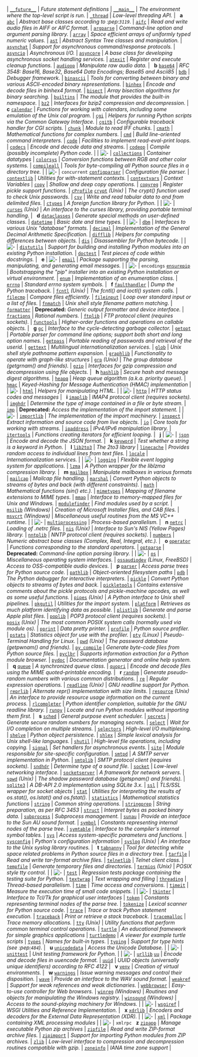| [`__future__`](https://docs.python.org/3/library/__future__.html#module-__future__) | *Future statement definitions* |
 [`__main__`](https://docs.python.org/3/library/__main__.html#module-__main__) | *The environment where the top-level script is run.* |
 [`_thread`](https://docs.python.org/3/library/_thread.html#module-_thread) | *Low-level threading API.* |
   
 **a** 
 [`abc`](https://docs.python.org/3/library/abc.html#module-abc) | *Abstract base classes according to :pep:`3119`.* |
 [`aifc`](https://docs.python.org/3/library/aifc.html#module-aifc) | *Read and write audio files in AIFF or AIFC format.* |
 [`argparse`](https://docs.python.org/3/library/argparse.html#module-argparse) | *Command-line option and argument parsing library.* |
 [`array`](https://docs.python.org/3/library/array.html#module-array) | *Space efficient arrays of uniformly typed numeric values.* |
 [`ast`](https://docs.python.org/3/library/ast.html#module-ast) | *Abstract Syntax Tree classes and manipulation.* |
 [`asynchat`](https://docs.python.org/3/library/asynchat.html#module-asynchat) | *Support for asynchronous command/response protocols.* |
 [`asyncio`](https://docs.python.org/3/library/asyncio.html#module-asyncio) | *Asynchronous I/O.* |
 [`asyncore`](https://docs.python.org/3/library/asyncore.html#module-asyncore) | *A base class for developing asynchronous socket handling services.* |
 [`atexit`](https://docs.python.org/3/library/atexit.html#module-atexit) | *Register and execute cleanup functions.* |
 [`audioop`](https://docs.python.org/3/library/audioop.html#module-audioop) | *Manipulate raw audio data.* |
   
 **b** 
 [`base64`](https://docs.python.org/3/library/base64.html#module-base64) | *RFC 3548: Base16, Base32, Base64 Data Encodings; Base85 and Ascii85* |
 [`bdb`](https://docs.python.org/3/library/bdb.html#module-bdb) | *Debugger framework.* |
 [`binascii`](https://docs.python.org/3/library/binascii.html#module-binascii) | *Tools for converting between binary and various ASCII-encoded binary representations.* |
 [`binhex`](https://docs.python.org/3/library/binhex.html#module-binhex) | *Encode and decode files in binhex4 format.* |
 [`bisect`](https://docs.python.org/3/library/bisect.html#module-bisect) | *Array bisection algorithms for binary searching.* |
 [`builtins`](https://docs.python.org/3/library/builtins.html#module-builtins) | *The module that provides the built-in namespace.* |
 [`bz2`](https://docs.python.org/3/library/bz2.html#module-bz2) | *Interfaces for bzip2 compression and decompression.* |
   
 **c** 
 [`calendar`](https://docs.python.org/3/library/calendar.html#module-calendar) | *Functions for working with calendars, including some emulation of the Unix cal program.* |
 [`cgi`](https://docs.python.org/3/library/cgi.html#module-cgi) | *Helpers for running Python scripts via the Common Gateway Interface.* |
 [`cgitb`](https://docs.python.org/3/library/cgitb.html#module-cgitb) | *Configurable traceback handler for CGI scripts.* |
 [`chunk`](https://docs.python.org/3/library/chunk.html#module-chunk) | *Module to read IFF chunks.* |
 [`cmath`](https://docs.python.org/3/library/cmath.html#module-cmath) | *Mathematical functions for complex numbers.* |
 [`cmd`](https://docs.python.org/3/library/cmd.html#module-cmd) | *Build line-oriented command interpreters.* |
 [`code`](https://docs.python.org/3/library/code.html#module-code) | *Facilities to implement read-eval-print loops.* |
 [`codecs`](https://docs.python.org/3/library/codecs.html#module-codecs) | *Encode and decode data and streams.* |
 [`codeop`](https://docs.python.org/3/library/codeop.html#module-codeop) | *Compile (possibly incomplete) Python code.* |
| ![-](https://docs.python.org/3/_static/plus.png) | [`collections`](https://docs.python.org/3/library/collections.html#module-collections) | *Container datatypes* |
 [`colorsys`](https://docs.python.org/3/library/colorsys.html#module-colorsys) | *Conversion functions between RGB and other color systems.* |
 [`compileall`](https://docs.python.org/3/library/compileall.html#module-compileall) | *Tools for byte-compiling all Python source files in a directory tree.* |
| ![-](https://docs.python.org/3/_static/plus.png) | `concurrent` 
 [`configparser`](https://docs.python.org/3/library/configparser.html#module-configparser) | *Configuration file parser.* |
 [`contextlib`](https://docs.python.org/3/library/contextlib.html#module-contextlib) | *Utilities for with-statement contexts.* |
 [`contextvars`](https://docs.python.org/3/library/contextvars.html#module-contextvars) | *Context Variables* |
 [`copy`](https://docs.python.org/3/library/copy.html#module-copy) | *Shallow and deep copy operations.* |
 [`copyreg`](https://docs.python.org/3/library/copyreg.html#module-copyreg) | *Register pickle support functions.* |
 [`cProfile`](https://docs.python.org/3/library/profile.html#module-cProfile) 
 [`crypt`](https://docs.python.org/3/library/crypt.html#module-crypt) *(Unix)* | *The crypt() function used to check Unix passwords.* |
 [`csv`](https://docs.python.org/3/library/csv.html#module-csv) | *Write and read tabular data to and from delimited files.* |
 [`ctypes`](https://docs.python.org/3/library/ctypes.html#module-ctypes) | *A foreign function library for Python.* |
| ![-](https://docs.python.org/3/_static/plus.png) | [`curses`](https://docs.python.org/3/library/curses.html#module-curses) *(Unix)* | *An interface to the curses library, providing portable terminal handling.* |
   
 **d** 
 [`dataclasses`](https://docs.python.org/3/library/dataclasses.html#module-dataclasses) | *Generate special methods on user-defined classes.* |
 [`datetime`](https://docs.python.org/3/library/datetime.html#module-datetime) | *Basic date and time types.* |
| ![-](https://docs.python.org/3/_static/plus.png) | [`dbm`](https://docs.python.org/3/library/dbm.html#module-dbm) | *Interfaces to various Unix "database" formats.* |
 [`decimal`](https://docs.python.org/3/library/decimal.html#module-decimal) | *Implementation of the General Decimal Arithmetic Specification.* |
 [`difflib`](https://docs.python.org/3/library/difflib.html#module-difflib) | *Helpers for computing differences between objects.* |
 [`dis`](https://docs.python.org/3/library/dis.html#module-dis) | *Disassembler for Python bytecode.* |
| ![-](https://docs.python.org/3/_static/plus.png) | [`distutils`](https://docs.python.org/3/library/distutils.html#module-distutils) | *Support for building and installing Python modules into an existing Python installation.* |
 [`doctest`](https://docs.python.org/3/library/doctest.html#module-doctest) | *Test pieces of code within docstrings.* |
   
 **e** 
| ![-](https://docs.python.org/3/_static/plus.png) | [`email`](https://docs.python.org/3/library/email.html#module-email) | *Package supporting the parsing, manipulating, and generating email messages.* |
| ![-](https://docs.python.org/3/_static/plus.png) | `encodings` 
 [`ensurepip`](https://docs.python.org/3/library/ensurepip.html#module-ensurepip) | *Bootstrapping the "pip" installer into an existing Python installation or virtual environment.* |
 [`enum`](https://docs.python.org/3/library/enum.html#module-enum) | *Implementation of an enumeration class.* |
 [`errno`](https://docs.python.org/3/library/errno.html#module-errno) | *Standard errno system symbols.* |
   
 **f** 
 [`faulthandler`](https://docs.python.org/3/library/faulthandler.html#module-faulthandler) | *Dump the Python traceback.* |
 [`fcntl`](https://docs.python.org/3/library/fcntl.html#module-fcntl) *(Unix)* | *The fcntl() and ioctl() system calls.* |
 [`filecmp`](https://docs.python.org/3/library/filecmp.html#module-filecmp) | *Compare files efficiently.* |
 [`fileinput`](https://docs.python.org/3/library/fileinput.html#module-fileinput) | *Loop over standard input or a list of files.* |
 [`fnmatch`](https://docs.python.org/3/library/fnmatch.html#module-fnmatch) | *Unix shell style filename pattern matching.* |
 [`formatter`](https://docs.python.org/3/library/formatter.html#module-formatter) | **Deprecated:** *Generic output formatter and device interface.* |
 [`fractions`](https://docs.python.org/3/library/fractions.html#module-fractions) | *Rational numbers.* |
 [`ftplib`](https://docs.python.org/3/library/ftplib.html#module-ftplib) | *FTP protocol client (requires sockets).* |
 [`functools`](https://docs.python.org/3/library/functools.html#module-functools) | *Higher-order functions and operations on callable objects.* |
   
 **g** 
 [`gc`](https://docs.python.org/3/library/gc.html#module-gc) | *Interface to the cycle-detecting garbage collector.* |
 [`getopt`](https://docs.python.org/3/library/getopt.html#module-getopt) | *Portable parser for command line options; support both short and long option names.* |
 [`getpass`](https://docs.python.org/3/library/getpass.html#module-getpass) | *Portable reading of passwords and retrieval of the userid.* |
 [`gettext`](https://docs.python.org/3/library/gettext.html#module-gettext) | *Multilingual internationalization services.* |
 [`glob`](https://docs.python.org/3/library/glob.html#module-glob) | *Unix shell style pathname pattern expansion.* |
 [`graphlib`](https://docs.python.org/3/library/graphlib.html#module-graphlib) | *Functionality to operate with graph-like structures* |
 [`grp`](https://docs.python.org/3/library/grp.html#module-grp) *(Unix)* | *The group database (getgrnam() and friends).* |
 [`gzip`](https://docs.python.org/3/library/gzip.html#module-gzip) | *Interfaces for gzip compression and decompression using file objects.* |
   
 **h** 
 [`hashlib`](https://docs.python.org/3/library/hashlib.html#module-hashlib) | *Secure hash and message digest algorithms.* |
 [`heapq`](https://docs.python.org/3/library/heapq.html#module-heapq) | *Heap queue algorithm (a.k.a. priority queue).* |
 [`hmac`](https://docs.python.org/3/library/hmac.html#module-hmac) | *Keyed-Hashing for Message Authentication (HMAC) implementation* |
| ![-](https://docs.python.org/3/_static/plus.png) | [`html`](https://docs.python.org/3/library/html.html#module-html) | *Helpers for manipulating HTML.* |
| ![-](https://docs.python.org/3/_static/plus.png) | [`http`](https://docs.python.org/3/library/http.html#module-http) | *HTTP status codes and messages* |
   
 **i** 
 [`imaplib`](https://docs.python.org/3/library/imaplib.html#module-imaplib) | *IMAP4 protocol client (requires sockets).* |
 [`imghdr`](https://docs.python.org/3/library/imghdr.html#module-imghdr) | *Determine the type of image contained in a file or byte stream.* |
 [`imp`](https://docs.python.org/3/library/imp.html#module-imp) | **Deprecated:** *Access the implementation of the import statement.* |
| ![-](https://docs.python.org/3/_static/plus.png) | [`importlib`](https://docs.python.org/3/library/importlib.html#module-importlib) | *The implementation of the import machinery.* |
 [`inspect`](https://docs.python.org/3/library/inspect.html#module-inspect) | *Extract information and source code from live objects.* |
 [`io`](https://docs.python.org/3/library/io.html#module-io) | *Core tools for working with streams.* |
 [`ipaddress`](https://docs.python.org/3/library/ipaddress.html#module-ipaddress) | *IPv4/IPv6 manipulation library.* |
 [`itertools`](https://docs.python.org/3/library/itertools.html#module-itertools) | *Functions creating iterators for efficient looping.* |
   
 **j** 
| ![-](https://docs.python.org/3/_static/plus.png) | [`json`](https://docs.python.org/3/library/json.html#module-json) | *Encode and decode the JSON format.* |
   
 **k** 
 [`keyword`](https://docs.python.org/3/library/keyword.html#module-keyword) | *Test whether a string is a keyword in Python.* |
   
 **l** 
 [`lib2to3`](https://docs.python.org/3/library/2to3.html#module-lib2to3) | *The 2to3 library* |
 [`linecache`](https://docs.python.org/3/library/linecache.html#module-linecache) | *Provides random access to individual lines from text files.* |
 [`locale`](https://docs.python.org/3/library/locale.html#module-locale) | *Internationalization services.* |
| ![-](https://docs.python.org/3/_static/plus.png) | [`logging`](https://docs.python.org/3/library/logging.html#module-logging) | *Flexible event logging system for applications.* |
 [`lzma`](https://docs.python.org/3/library/lzma.html#module-lzma) | *A Python wrapper for the liblzma compression library.* |
   
 **m** 
 [`mailbox`](https://docs.python.org/3/library/mailbox.html#module-mailbox) | *Manipulate mailboxes in various formats* |
 [`mailcap`](https://docs.python.org/3/library/mailcap.html#module-mailcap) | *Mailcap file handling.* |
 [`marshal`](https://docs.python.org/3/library/marshal.html#module-marshal) | *Convert Python objects to streams of bytes and back (with different constraints).* |
 [`math`](https://docs.python.org/3/library/math.html#module-math) | *Mathematical functions (sin() etc.).* |
 [`mimetypes`](https://docs.python.org/3/library/mimetypes.html#module-mimetypes) | *Mapping of filename extensions to MIME types.* |
 [`mmap`](https://docs.python.org/3/library/mmap.html#module-mmap) | *Interface to memory-mapped files for Unix and Windows.* |
 [`modulefinder`](https://docs.python.org/3/library/modulefinder.html#module-modulefinder) | *Find modules used by a script.* |
 [`msilib`](https://docs.python.org/3/library/msilib.html#module-msilib) *(Windows)* | *Creation of Microsoft Installer files, and CAB files.* |
 [`msvcrt`](https://docs.python.org/3/library/msvcrt.html#module-msvcrt) *(Windows)* | *Miscellaneous useful routines from the MS VC++ runtime.* |
| ![-](https://docs.python.org/3/_static/plus.png) | [`multiprocessing`](https://docs.python.org/3/library/multiprocessing.html#module-multiprocessing) | *Process-based parallelism.* |
   
 **n** 
 [`netrc`](https://docs.python.org/3/library/netrc.html#module-netrc) | *Loading of .netrc files.* |
 [`nis`](https://docs.python.org/3/library/nis.html#module-nis) *(Unix)* | *Interface to Sun's NIS (Yellow Pages) library.* |
 [`nntplib`](https://docs.python.org/3/library/nntplib.html#module-nntplib) | *NNTP protocol client (requires sockets).* |
 [`numbers`](https://docs.python.org/3/library/numbers.html#module-numbers) | *Numeric abstract base classes (Complex, Real, Integral, etc.).* |
   
 **o** 
 [`operator`](https://docs.python.org/3/library/operator.html#module-operator) | *Functions corresponding to the standard operators.* |
 [`optparse`](https://docs.python.org/3/library/optparse.html#module-optparse) | **Deprecated:** *Command-line option parsing library.* |
| ![-](https://docs.python.org/3/_static/plus.png) | [`os`](https://docs.python.org/3/library/os.html#module-os) | *Miscellaneous operating system interfaces.* |
 [`ossaudiodev`](https://docs.python.org/3/library/ossaudiodev.html#module-ossaudiodev) *(Linux, FreeBSD)* | *Access to OSS-compatible audio devices.* |
   
 **p** 
 [`parser`](https://docs.python.org/3/library/parser.html#module-parser) | *Access parse trees for Python source code.* |
 [`pathlib`](https://docs.python.org/3/library/pathlib.html#module-pathlib) | *Object-oriented filesystem paths* |
 [`pdb`](https://docs.python.org/3/library/pdb.html#module-pdb) | *The Python debugger for interactive interpreters.* |
 [`pickle`](https://docs.python.org/3/library/pickle.html#module-pickle) | *Convert Python objects to streams of bytes and back.* |
 [`pickletools`](https://docs.python.org/3/library/pickletools.html#module-pickletools) | *Contains extensive comments about the pickle protocols and pickle-machine opcodes, as well as some useful functions.* |
 [`pipes`](https://docs.python.org/3/library/pipes.html#module-pipes) *(Unix)* | *A Python interface to Unix shell pipelines.* |
 [`pkgutil`](https://docs.python.org/3/library/pkgutil.html#module-pkgutil) | *Utilities for the import system.* |
 [`platform`](https://docs.python.org/3/library/platform.html#module-platform) | *Retrieves as much platform identifying data as possible.* |
 [`plistlib`](https://docs.python.org/3/library/plistlib.html#module-plistlib) | *Generate and parse Apple plist files.* |
 [`poplib`](https://docs.python.org/3/library/poplib.html#module-poplib) | *POP3 protocol client (requires sockets).* |
 [`posix`](https://docs.python.org/3/library/posix.html#module-posix) *(Unix)* | *The most common POSIX system calls (normally used via module os).* |
 [`pprint`](https://docs.python.org/3/library/pprint.html#module-pprint) | *Data pretty printer.* |
 [`profile`](https://docs.python.org/3/library/profile.html#module-profile) | *Python source profiler.* |
 [`pstats`](https://docs.python.org/3/library/profile.html#module-pstats) | *Statistics object for use with the profiler.* |
 [`pty`](https://docs.python.org/3/library/pty.html#module-pty) *(Linux)* | *Pseudo-Terminal Handling for Linux.* |
 [`pwd`](https://docs.python.org/3/library/pwd.html#module-pwd) *(Unix)* | *The password database (getpwnam() and friends).* |
 [`py_compile`](https://docs.python.org/3/library/py_compile.html#module-py_compile) | *Generate byte-code files from Python source files.* |
 [`pyclbr`](https://docs.python.org/3/library/pyclbr.html#module-pyclbr) | *Supports information extraction for a Python module browser.* |
 [`pydoc`](https://docs.python.org/3/library/pydoc.html#module-pydoc) | *Documentation generator and online help system.* |
   
 **q** 
 [`queue`](https://docs.python.org/3/library/queue.html#module-queue) | *A synchronized queue class.* |
 [`quopri`](https://docs.python.org/3/library/quopri.html#module-quopri) | *Encode and decode files using the MIME quoted-printable encoding.* |
   
 **r** 
 [`random`](https://docs.python.org/3/library/random.html#module-random) | *Generate pseudo-random numbers with various common distributions.* |
 [`re`](https://docs.python.org/3/library/re.html#module-re) | *Regular expression operations.* |
 [`readline`](https://docs.python.org/3/library/readline.html#module-readline) *(Unix)* | *GNU readline support for Python.* |
 [`reprlib`](https://docs.python.org/3/library/reprlib.html#module-reprlib) | *Alternate repr() implementation with size limits.* |
 [`resource`](https://docs.python.org/3/library/resource.html#module-resource) *(Unix)* | *An interface to provide resource usage information on the current process.* |
 [`rlcompleter`](https://docs.python.org/3/library/rlcompleter.html#module-rlcompleter) | *Python identifier completion, suitable for the GNU readline library.* |
 [`runpy`](https://docs.python.org/3/library/runpy.html#module-runpy) | *Locate and run Python modules without importing them first.* |
   
 **s** 
 [`sched`](https://docs.python.org/3/library/sched.html#module-sched) | *General purpose event scheduler.* |
 [`secrets`](https://docs.python.org/3/library/secrets.html#module-secrets) | *Generate secure random numbers for managing secrets.* |
 [`select`](https://docs.python.org/3/library/select.html#module-select) | *Wait for I/O completion on multiple streams.* |
 [`selectors`](https://docs.python.org/3/library/selectors.html#module-selectors) | *High-level I/O multiplexing.* |
 [`shelve`](https://docs.python.org/3/library/shelve.html#module-shelve) | *Python object persistence.* |
 [`shlex`](https://docs.python.org/3/library/shlex.html#module-shlex) | *Simple lexical analysis for Unix shell-like languages.* |
 [`shutil`](https://docs.python.org/3/library/shutil.html#module-shutil) | *High-level file operations, including copying.* |
 [`signal`](https://docs.python.org/3/library/signal.html#module-signal) | *Set handlers for asynchronous events.* |
 [`site`](https://docs.python.org/3/library/site.html#module-site) | *Module responsible for site-specific configuration.* |
 [`smtpd`](https://docs.python.org/3/library/smtpd.html#module-smtpd) | *A SMTP server implementation in Python.* |
 [`smtplib`](https://docs.python.org/3/library/smtplib.html#module-smtplib) | *SMTP protocol client (requires sockets).* |
 [`sndhdr`](https://docs.python.org/3/library/sndhdr.html#module-sndhdr) | *Determine type of a sound file.* |
 [`socket`](https://docs.python.org/3/library/socket.html#module-socket) | *Low-level networking interface.* |
 [`socketserver`](https://docs.python.org/3/library/socketserver.html#module-socketserver) | *A framework for network servers.* |
 [`spwd`](https://docs.python.org/3/library/spwd.html#module-spwd) *(Unix)* | *The shadow password database (getspnam() and friends).* |
 [`sqlite3`](https://docs.python.org/3/library/sqlite3.html#module-sqlite3) | *A DB-API 2.0 implementation using SQLite 3.x.* |
 [`ssl`](https://docs.python.org/3/library/ssl.html#module-ssl) | *TLS/SSL wrapper for socket objects* |
 [`stat`](https://docs.python.org/3/library/stat.html#module-stat) | *Utilities for interpreting the results of os.stat(), os.lstat() and os.fstat().* |
 [`statistics`](https://docs.python.org/3/library/statistics.html#module-statistics) | *Mathematical statistics functions* |
 [`string`](https://docs.python.org/3/library/string.html#module-string) | *Common string operations.* |
 [`stringprep`](https://docs.python.org/3/library/stringprep.html#module-stringprep) | *String preparation, as per RFC 3453* |
 [`struct`](https://docs.python.org/3/library/struct.html#module-struct) | *Interpret bytes as packed binary data.* |
 [`subprocess`](https://docs.python.org/3/library/subprocess.html#module-subprocess) | *Subprocess management.* |
 [`sunau`](https://docs.python.org/3/library/sunau.html#module-sunau) | *Provide an interface to the Sun AU sound format.* |
 [`symbol`](https://docs.python.org/3/library/symbol.html#module-symbol) | *Constants representing internal nodes of the parse tree.* |
 [`symtable`](https://docs.python.org/3/library/symtable.html#module-symtable) | *Interface to the compiler's internal symbol tables.* |
 [`sys`](https://docs.python.org/3/library/sys.html#module-sys) | *Access system-specific parameters and functions.* |
 [`sysconfig`](https://docs.python.org/3/library/sysconfig.html#module-sysconfig) | *Python's configuration information* |
 [`syslog`](https://docs.python.org/3/library/syslog.html#module-syslog) *(Unix)* | *An interface to the Unix syslog library routines.* |
   
 **t** 
 [`tabnanny`](https://docs.python.org/3/library/tabnanny.html#module-tabnanny) | *Tool for detecting white space related problems in Python source files in a directory tree.* |
 [`tarfile`](https://docs.python.org/3/library/tarfile.html#module-tarfile) | *Read and write tar-format archive files.* |
 [`telnetlib`](https://docs.python.org/3/library/telnetlib.html#module-telnetlib) | *Telnet client class.* |
 [`tempfile`](https://docs.python.org/3/library/tempfile.html#module-tempfile) | *Generate temporary files and directories.* |
 [`termios`](https://docs.python.org/3/library/termios.html#module-termios) *(Unix)* | *POSIX style tty control.* |
| ![-](https://docs.python.org/3/_static/plus.png) | [`test`](https://docs.python.org/3/library/test.html#module-test) | *Regression tests package containing the testing suite for Python.* |
 [`textwrap`](https://docs.python.org/3/library/textwrap.html#module-textwrap) | *Text wrapping and filling* |
 [`threading`](https://docs.python.org/3/library/threading.html#module-threading) | *Thread-based parallelism.* |
 [`time`](https://docs.python.org/3/library/time.html#module-time) | *Time access and conversions.* |
 [`timeit`](https://docs.python.org/3/library/timeit.html#module-timeit) | *Measure the execution time of small code snippets.* |
| ![-](https://docs.python.org/3/_static/plus.png) | [`tkinter`](https://docs.python.org/3/library/tkinter.html#module-tkinter) | *Interface to Tcl/Tk for graphical user interfaces* |
 [`token`](https://docs.python.org/3/library/token.html#module-token) | *Constants representing terminal nodes of the parse tree.* |
 [`tokenize`](https://docs.python.org/3/library/tokenize.html#module-tokenize) | *Lexical scanner for Python source code.* |
 [`trace`](https://docs.python.org/3/library/trace.html#module-trace) | *Trace or track Python statement execution.* |
 [`traceback`](https://docs.python.org/3/library/traceback.html#module-traceback) | *Print or retrieve a stack traceback.* |
 [`tracemalloc`](https://docs.python.org/3/library/tracemalloc.html#module-tracemalloc) | *Trace memory allocations.* |
 [`tty`](https://docs.python.org/3/library/tty.html#module-tty) *(Unix)* | *Utility functions that perform common terminal control operations.* |
 [`turtle`](https://docs.python.org/3/library/turtle.html#module-turtle) | *An educational framework for simple graphics applications* |
 [`turtledemo`](https://docs.python.org/3/library/turtle.html#module-turtledemo) | *A viewer for example turtle scripts* |
 [`types`](https://docs.python.org/3/library/types.html#module-types) | *Names for built-in types.* |
 [`typing`](https://docs.python.org/3/library/typing.html#module-typing) | *Support for type hints (see :pep:`484`).* |
   
 **u** 
 [`unicodedata`](https://docs.python.org/3/library/unicodedata.html#module-unicodedata) | *Access the Unicode Database.* |
| ![-](https://docs.python.org/3/_static/plus.png) | [`unittest`](https://docs.python.org/3/library/unittest.html#module-unittest) | *Unit testing framework for Python.* |
| ![-](https://docs.python.org/3/_static/plus.png) | [`urllib`](https://docs.python.org/3/library/urllib.html#module-urllib) 
 [`uu`](https://docs.python.org/3/library/uu.html#module-uu) | *Encode and decode files in uuencode format.* |
 [`uuid`](https://docs.python.org/3/library/uuid.html#module-uuid) | *UUID objects (universally unique identifiers) according to RFC 4122* |
   
 **v** 
 [`venv`](https://docs.python.org/3/library/venv.html#module-venv) | *Creation of virtual environments.* |
   
 **w** 
 [`warnings`](https://docs.python.org/3/library/warnings.html#module-warnings) | *Issue warning messages and control their disposition.* |
 [`wave`](https://docs.python.org/3/library/wave.html#module-wave) | *Provide an interface to the WAV sound format.* |
 [`weakref`](https://docs.python.org/3/library/weakref.html#module-weakref) | *Support for weak references and weak dictionaries.* |
 [`webbrowser`](https://docs.python.org/3/library/webbrowser.html#module-webbrowser) | *Easy-to-use controller for Web browsers.* |
 [`winreg`](https://docs.python.org/3/library/winreg.html#module-winreg) *(Windows)* | *Routines and objects for manipulating the Windows registry.* |
 [`winsound`](https://docs.python.org/3/library/winsound.html#module-winsound) *(Windows)* | *Access to the sound-playing machinery for Windows.* |
| ![-](https://docs.python.org/3/_static/plus.png) | [`wsgiref`](https://docs.python.org/3/library/wsgiref.html#module-wsgiref) | *WSGI Utilities and Reference Implementation.* |
   
 **x** 
 [`xdrlib`](https://docs.python.org/3/library/xdrlib.html#module-xdrlib) | *Encoders and decoders for the External Data Representation (XDR).* |
| ![-](https://docs.python.org/3/_static/plus.png) | [`xml`](https://docs.python.org/3/library/xml.html#module-xml) | *Package containing XML processing modules* |
| ![-](https://docs.python.org/3/_static/plus.png) | `xmlrpc` 
   
 **z** 
 [`zipapp`](https://docs.python.org/3/library/zipapp.html#module-zipapp) | *Manage executable Python zip archives* |
 [`zipfile`](https://docs.python.org/3/library/zipfile.html#module-zipfile) | *Read and write ZIP-format archive files.* |
 [`zipimport`](https://docs.python.org/3/library/zipimport.html#module-zipimport) | *Support for importing Python modules from ZIP archives.* |
 [`zlib`](https://docs.python.org/3/library/zlib.html#module-zlib) | *Low-level interface to compression and decompression routines compatible with gzip.* |
 [`zoneinfo`](https://docs.python.org/3/library/zoneinfo.html#module-zoneinfo) | *IANA time zone support* |
